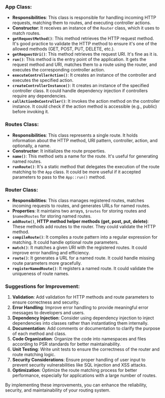 ### App Class:
- **Responsibilities**: This class is responsible for handling incoming HTTP requests, matching them to routes, and executing controller actions.
- **Constructor**: It receives an instance of the `Router` class, which it uses to match routes.
- **`getRequestMethod()`**: This method retrieves the HTTP request method. It's good practice to validate the HTTP method to ensure it's one of the allowed methods (GET, POST, PUT, DELETE, etc.).
- **`getRequestUri()`**: This method retrieves the request URI. It's fine as it is.
- **`run()`**: This method is the entry point of the application. It gets the request method and URI, matches them to a route using the router, and executes the corresponding controller action.
- **`executeControllerAction()`**: It creates an instance of the controller and executes the specified action.
- **`createControllerInstance()`**: It creates an instance of the specified controller class. It could handle dependency injection if controllers require any dependencies.
- **`callActionOnController()`**: It invokes the action method on the controller instance. It could check if the action method is accessible (e.g., public) before invoking it.

### Routes Class:
- **Responsibilities**: This class represents a single route. It holds information about the HTTP method, URI pattern, controller, action, and optionally, a name.
- **Constructor**: It initializes the route properties.
- **`name()`**: This method sets a name for the route. It's useful for generating named routes.
- **`runRoute()`**: It's a static method that delegates the execution of the route matching to the `App` class. It could be more useful if it accepted parameters to pass to the `App::run()` method.

### Router Class:
- **Responsibilities**: This class manages registered routes, matches incoming requests to routes, and generates URLs for named routes.
- **Properties**: It maintains two arrays, `$routes` for storing routes and `$namedRoutes` for storing named routes.
- **`addRoute()`**, **HTTP method helper methods (get, post, put, delete)**: These methods add routes to the router. They could validate the HTTP method.
- **`compileRoute()`**: It compiles a route pattern into a regular expression for matching. It could handle optional route parameters.
- **`match()`**: It matches a given URI with the registered routes. It could improve error handling and efficiency.
- **`route()`**: It generates a URL for a named route. It could handle missing route parameters more gracefully.
- **`registerNamedRoute()`**: It registers a named route. It could validate the uniqueness of route names.

### Suggestions for Improvement:
1. **Validation**: Add validation for HTTP methods and route parameters to ensure correctness and security.
2. **Error Handling**: Improve error handling to provide meaningful error messages to developers and users.
3. **Dependency Injection**: Consider using dependency injection to inject dependencies into classes rather than instantiating them internally.
4. **Documentation**: Add comments or documentation to clarify the purpose of each method and class.
5. **Code Organization**: Organize the code into namespaces and files according to PSR standards for better maintainability.
6. **Unit Testing**: Write unit tests to ensure the correctness of the router and route matching logic.
7. **Security Considerations**: Ensure proper handling of user input to prevent security vulnerabilities like SQL injection and XSS attacks.
8. **Optimization**: Optimize the route matching process for better performance, especially for applications with a large number of routes.

By implementing these improvements, you can enhance the reliability, security, and maintainability of your routing system.
